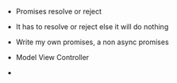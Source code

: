 * Promises resolve or reject
* It has to resolve or reject else it will do nothing
* Write my own promises, a non async promises 

* Model View Controller
* 
